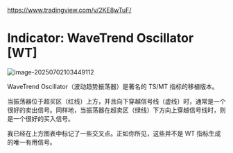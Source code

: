 https://www.tradingview.com/v/2KE8wTuF/

# Indicator: WaveTrend Oscillator [WT]

![image-20250702103449112](https://pkuxiaohou.oss-cn-beijing.aliyuncs.com/img/202507021034188.png)



WaveTrend Oscillator（波动趋势振荡器）是著名的 TS/MT 指标的移植版本。

当振荡器位于超买区（红线）上方，并且向下穿越信号线（虚线）时，通常是一个很好的卖出信号。同样地，当振荡器在超卖区（绿线）下方向上穿越信号线时，则是一个很好的买入信号。

我已经在上方图表中标记了一些交叉点。正如你所见，这些并不是 WT 指标生成的唯一有用信号。





























